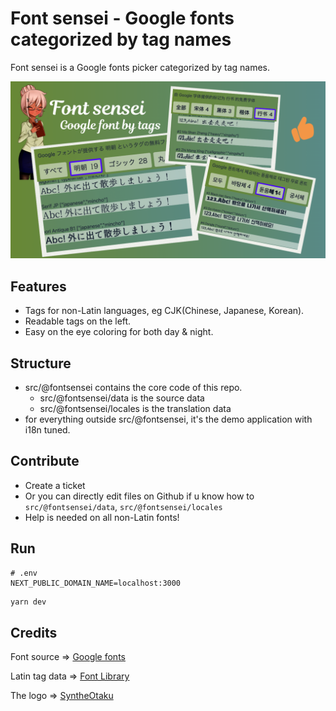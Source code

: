 # Font sensei - Google fonts categorized by tag names

Font sensei is a Google fonts picker categorized by tag names.

![screenshot](./public/screenshot.png)

## Features
- Tags for non-Latin languages, eg CJK(Chinese, Japanese, Korean).
- Readable tags on the left.
- Easy on the eye coloring for both day & night.

## Structure
- src/@fontsensei contains the core code of this repo.
  - src/@fontsensei/data is the source data
  - src/@fontsensei/locales is the translation data
- for everything outside src/@fontsensei, it's the demo application with i18n tuned.

## Contribute
- Create a ticket
- Or you can directly edit files on Github if u know how to `src/@fontsensei/data`, `src/@fontsensei/locales`
- Help is needed on all non-Latin fonts!

## Run

```
# .env
NEXT_PUBLIC_DOMAIN_NAME=localhost:3000
```

```bash
yarn dev
```

## Credits

Font source => [Google fonts](https://fonts.google.com)

Latin tag data => [Font Library](https://github.com/katydecorah/font-library)

The logo => [SyntheOtaku](https://syntheotaku.itch.io/anime-teacher-sprite)


